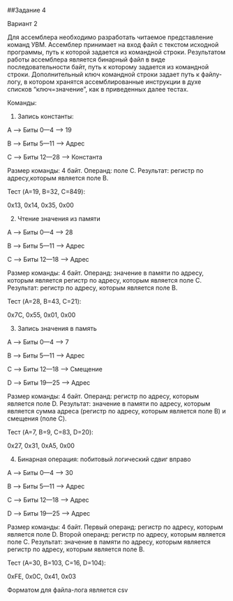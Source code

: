 ##Задание 4

Вариант 2

Для ассемблера необходимо разработать читаемое представление команд УВМ. Ассемблер принимает на вход файл с текстом исходной программы, путь к которой задается из командной строки. Результатом работы ассемблера является бинарный файл в виде последовательности байт, путь к которому задается из командной строки. Дополнительный ключ командной строки задает путь к файлу-логу, в котором хранятся ассемблированные инструкции в духе списков “ключ=значение”, как в приведенных далее тестах.

Команды:
1. Запись константы: 

A --> Биты 0—4 --> 19 

B --> Биты 5—11 --> Адрес 

C --> Биты 12—28 --> Константа

Размер команды: 4 байт. Операнд: поле C. Результат: регистр по адресу,которым является поле B.

Тест (A=19, B=32, C=849):

0x13, 0x14, 0x35, 0x00

2. Чтение значения из памяти

A --> Биты 0—4 --> 28

B --> Биты 5—11 --> Адрес 

C --> Биты 12—18 --> Адрес

Размер команды: 4 байт. Операнд: значение в памяти по адресу, которым является регистр по адресу, которым является поле C. Результат: регистр по адресу, которым является поле B.

Тест (A=28, B=43, C=21):

0x7C, 0x55, 0x01, 0x00

3. Запись значения в память

A --> Биты 0—4 --> 7

B --> Биты 5—11 --> Адрес 

C --> Биты 12—18 --> Смещение 

D --> Биты 19—25 --> Адрес

Размер команды: 4 байт. Операнд: регистр по адресу, которым является поле D. Результат: значение в памяти по адресу, которым является сумма адреса (регистр по адресу, которым является поле B) и смещения (поле C).

Тест (A=7, B=9, C=83, D=20):

0x27, 0x31, 0xA5, 0x00

4. Бинарная операция: побитовый логический сдвиг вправо

A --> Биты 0—4 --> 30

B --> Биты 5—11 --> Адрес 

C --> Биты 12—18 --> Адрес 

D -->  Биты 19—25 --> Адрес 

Размер команды: 4 байт. Первый операнд: регистр по адресу, которым является поле D. Второй операнд: регистр по адресу, которым является поле C. Результат: значение в памяти по адресу, которым является регистр по адресу, которым является поле B.

Тест (A=30, B=103, C=16, D=104):

0xFE, 0x0C, 0x41, 0x03

Форматом для файла-лога является csv